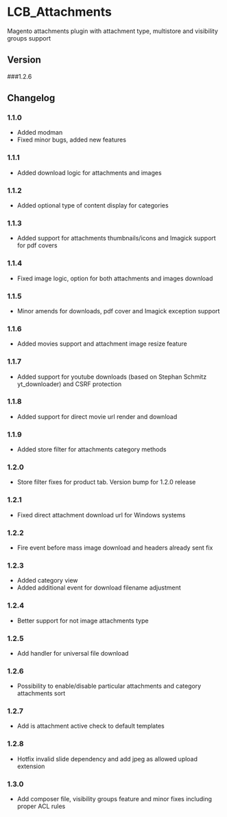 # LCB_Attachments

Magento attachments plugin with attachment type, multistore and visibility groups support
 
## Version

###1.2.6

## Changelog

### 1.1.0

* Added modman
* Fixed minor bugs, added new features

### 1.1.1

* Added download logic for attachments and images

### 1.1.2

* Added optional type of content display for categories

### 1.1.3

* Added support for attachments thumbnails/icons and Imagick support for pdf covers

### 1.1.4

* Fixed image logic, option for both attachments and images download

### 1.1.5

* Minor amends for downloads, pdf cover and Imagick exception support

### 1.1.6

* Added movies support and attachment image resize feature

### 1.1.7

* Added support for youtube downloads (based on Stephan Schmitz yt_downloader) and CSRF protection

### 1.1.8

* Added support for direct movie url render and download

### 1.1.9

* Added store filter for attachments category methods

### 1.2.0

* Store filter fixes for product tab. Version bump for 1.2.0 release

### 1.2.1

* Fixed direct attachment download url for Windows systems

### 1.2.2

* Fire event before mass image download and headers already sent fix

### 1.2.3

* Added category view
* Added additional event for download filename adjustment

### 1.2.4

* Better support for not image attachments type

### 1.2.5

* Add handler for universal file download

### 1.2.6

* Possibility to enable/disable particular attachments and category attachments sort

### 1.2.7

* Add is attachment active check to default templates

### 1.2.8

* Hotfix invalid slide dependency and add jpeg as allowed upload extension

### 1.3.0

* Add composer file, visibility groups feature and minor fixes including proper ACL rules
